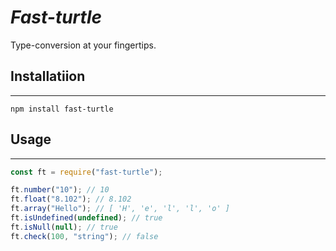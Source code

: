 # _Fast-turtle_

Type-conversion at your fingertips.

## Installatiion

---

```
npm install fast-turtle
```

## Usage

---

```js
const ft = require("fast-turtle");

ft.number("10"); // 10
ft.float("8.102"); // 8.102
ft.array("Hello"); // [ 'H', 'e', 'l', 'l', 'o' ]
ft.isUndefined(undefined); // true
ft.isNull(null); // true
ft.check(100, "string"); // false
```
